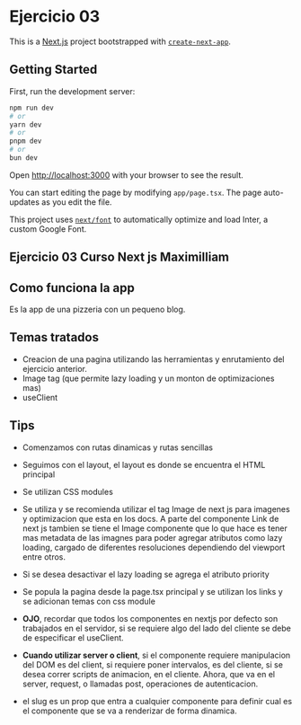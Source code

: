 # Ejercicio 03

This is a [Next.js](https://nextjs.org/) project bootstrapped with [`create-next-app`](https://github.com/vercel/next.js/tree/canary/packages/create-next-app).

## Getting Started

First, run the development server:

```bash
npm run dev
# or
yarn dev
# or
pnpm dev
# or
bun dev
```

Open [http://localhost:3000](http://localhost:3000) with your browser to see the result.

You can start editing the page by modifying `app/page.tsx`. The page auto-updates as you edit the file.

This project uses [`next/font`](https://nextjs.org/docs/basic-features/font-optimization) to automatically optimize and load Inter, a custom Google Font.

## Ejercicio 03 Curso Next js Maximilliam

## Como funciona la app

Es la app de una pizzeria con un pequeno blog.

## Temas tratados

- Creacion de una pagina utilizando las herramientas y enrutamiento del ejercicio anterior.
- Image tag (que permite lazy loading y un monton de optimizaciones mas)
- useClient

## Tips

- Comenzamos con rutas dinamicas y rutas sencillas
- Seguimos con el layout, el layout es donde se encuentra el HTML principal
- Se utilizan CSS modules
- Se utiliza y se recomienda utilizar el tag Image de next js para imagenes y optimizacion que esta en los docs. A parte del componente Link de next js tambien se tiene el Image componente que lo que hace es tener mas metadata de las imagnes para poder agregar atributos como lazy loading, cargado de diferentes resoluciones dependiendo del viewport entre otros.
- Si se desea desactivar el lazy loading se agrega el atributo priority
- Se popula la pagina desde la page.tsx principal y se utilizan los links y se adicionan temas con css module
- **OJO**, recordar que todos los componentes en nextjs por defecto son trabajados en el servidor, si se requiere algo del lado del cliente se debe de especificar el useClient.

- **Cuando utilizar server o client**, si el componente requiere manipulacion del DOM es del client, si requiere poner intervalos, es del cliente, si se desea correr scripts de animacion, en el cliente. Ahora, que va en el server, request, o llamadas post, operaciones de autenticacion.
- el slug es un prop que entra a cualquier componente para definir cual es el componente que se va a renderizar de forma dinamica.
